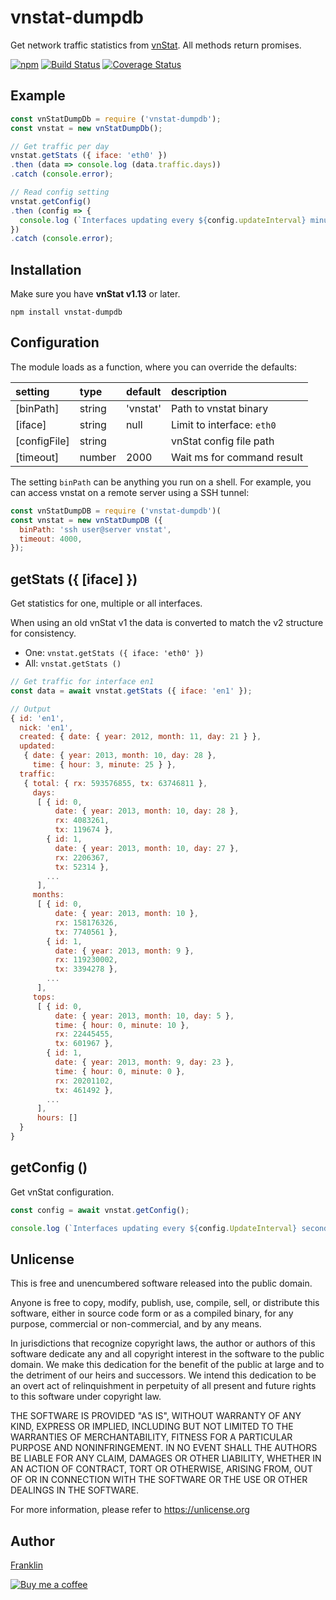 vnstat-dumpdb
=============

Get network traffic statistics from [vnStat](https://github.com/vergoh/vnstat). All methods return promises.

[![npm](https://img.shields.io/npm/v/vnstat-dumpdb.svg?maxAge=3600)](https://github.com/fvdm/nodejs-vnstat-dumpdb/blob/master/CHANGELOG.md)
[![Build Status](https://travis-ci.org/fvdm/nodejs-vnstat-dumpdb.svg?branch=master)](https://travis-ci.org/fvdm/nodejs-vnstat-dumpdb)
[![Coverage Status](https://coveralls.io/repos/github/fvdm/nodejs-vnstat-dumpdb/badge.svg?branch=master)](https://coveralls.io/github/fvdm/nodejs-vnstat-dumpdb?branch=master)


Example
-------

```js
const vnStatDumpDb = require ('vnstat-dumpdb');
const vnstat = new vnStatDumpDb();

// Get traffic per day
vnstat.getStats ({ iface: 'eth0' })
.then (data => console.log (data.traffic.days))
.catch (console.error);

// Read config setting
vnstat.getConfig()
.then (config => {
  console.log (`Interfaces updating every ${config.updateInterval} minutes`);
})
.catch (console.error);
```


Installation
------------

Make sure you have **vnStat v1.13** or later.

`npm install vnstat-dumpdb`


Configuration
-------------

The module loads as a function, where you can override
the defaults:

setting      | type   | default  | description
:------------|:-------|:---------|:-----------
[binPath]    | string | 'vnstat' | Path to vnstat binary
[iface]      | string | null     | Limit to interface: `eth0`
[configFile] | string |          | vnStat config file path
[timeout]    | number | 2000     | Wait ms for command result

The setting `binPath` can be anything you run on a shell.
For example, you can access vnstat on a remote server using a SSH tunnel:

```js
const vnStatDumpDB = require ('vnstat-dumpdb')(
const vnstat = new vnStatDumpDB ({
  binPath: 'ssh user@server vnstat',
  timeout: 4000,
});
```


getStats ({ [iface] })
--------

Get statistics for one, multiple or all interfaces.

When using an old vnStat v1 the data is converted
to match the v2 structure for consistency.

* One: `vnstat.getStats ({ iface: 'eth0' })`
* All: `vnstat.getStats ()`


```js
// Get traffic for interface en1
const data = await vnstat.getStats ({ iface: 'en1' });

// Output
{ id: 'en1',
  nick: 'en1',
  created: { date: { year: 2012, month: 11, day: 21 } },
  updated:
   { date: { year: 2013, month: 10, day: 28 },
     time: { hour: 3, minute: 25 } },
  traffic:
   { total: { rx: 593576855, tx: 63746811 },
     days:
      [ { id: 0,
          date: { year: 2013, month: 10, day: 28 },
          rx: 4083261,
          tx: 119674 },
        { id: 1,
          date: { year: 2013, month: 10, day: 27 },
          rx: 2206367,
          tx: 52314 },
        ...
      ],
     months:
      [ { id: 0,
          date: { year: 2013, month: 10 },
          rx: 158176326,
          tx: 7740561 },
        { id: 1,
          date: { year: 2013, month: 9 },
          rx: 119230002,
          tx: 3394278 },
        ...
      ],
     tops:
      [ { id: 0,
          date: { year: 2013, month: 10, day: 5 },
          time: { hour: 0, minute: 10 },
          rx: 22445455,
          tx: 601967 },
        { id: 1,
          date: { year: 2013, month: 9, day: 23 },
          time: { hour: 0, minute: 0 },
          rx: 20201102,
          tx: 461492 },
        ...
      ],
      hours: []
  }
}
```


getConfig ()
---------

Get vnStat configuration.

```js
const config = await vnstat.getConfig();

console.log (`Interfaces updating every ${config.UpdateInterval} seconds`);
```


Unlicense
---------

This is free and unencumbered software released into the public domain.

Anyone is free to copy, modify, publish, use, compile, sell, or
distribute this software, either in source code form or as a compiled
binary, for any purpose, commercial or non-commercial, and by any
means.

In jurisdictions that recognize copyright laws, the author or authors
of this software dedicate any and all copyright interest in the
software to the public domain. We make this dedication for the benefit
of the public at large and to the detriment of our heirs and
successors. We intend this dedication to be an overt act of
relinquishment in perpetuity of all present and future rights to this
software under copyright law.

THE SOFTWARE IS PROVIDED "AS IS", WITHOUT WARRANTY OF ANY KIND,
EXPRESS OR IMPLIED, INCLUDING BUT NOT LIMITED TO THE WARRANTIES OF
MERCHANTABILITY, FITNESS FOR A PARTICULAR PURPOSE AND NONINFRINGEMENT.
IN NO EVENT SHALL THE AUTHORS BE LIABLE FOR ANY CLAIM, DAMAGES OR
OTHER LIABILITY, WHETHER IN AN ACTION OF CONTRACT, TORT OR OTHERWISE,
ARISING FROM, OUT OF OR IN CONNECTION WITH THE SOFTWARE OR THE USE OR
OTHER DEALINGS IN THE SOFTWARE.

For more information, please refer to <https://unlicense.org>


Author
------

[Franklin](https://fvdm.com)

[![Buy me a coffee](https://fvdm.com/u/kofi/kofi-readme.png)](https://fvdm.com/donating)
